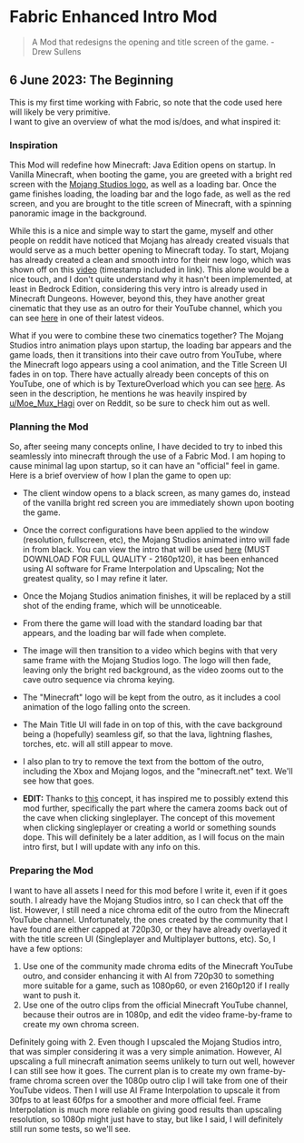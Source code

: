 # Fabric Enhanced Intro Mod

> A Mod that redesigns the opening and title screen of the game. - Drew Sullens

## 6 June 2023: The Beginning

This is my first time working with Fabric, so note that the code used here will likely be very primitive.  
I want to give an overview of what the mod is/does, and what inspired it:

### Inspiration

This Mod will redefine how Minecraft: Java Edition opens on startup. In Vanilla Minecraft, when booting the game, you are greeted with a bright red screen with the [Mojang Studios logo](https://www.videogameschronicle.com/files/2020/05/Mojang-new-logo.jpg), as well as a loading bar. Once the game finishes loading, the loading bar and the logo fade, as well as the red screen, and you are brought to the title screen of Minecraft, with a spinning panoramic image in the background. 

While this is a nice and simple way to start the game, myself and other people on reddit have noticed that Mojang has already created visuals that would serve as a much better opening to Minecraft today. To start, Mojang has already created a clean and smooth intro for their new logo, which was shown off on this [video](https://youtu.be/YosWmbHAr2g?t=67) (timestamp included in link). This alone would be a nice touch, and I don't quite understand why it hasn't been implemented, at least in Bedrock Edition, considering this very intro is already used in Minecraft Dungeons. However, beyond this, they have another great cinematic that they use as an outro for their YouTube channel, which you can see [here](https://youtu.be/sxWa7LTRvbo?t=378) in one of their latest videos.

What if you were to combine these two cinematics together? The Mojang Studios intro animation plays upon startup, the loading bar appears and the game loads, then it transitions into their cave outro from YouTube, where the Minecraft logo appears using a cool animation, and the Title Screen UI fades in on top. There have actually already been concepts of this on YouTube, one of which is by TextureOverload which you can see [here](https://youtu.be/Yczs1H9BZm8). As seen in the description, he mentions he was heavily inspired by [u/Moe_Mux_Hagi](https://www.reddit.com/user/Moe-Mux-Hagi/) over on Reddit, so be sure to check him out as well.

### Planning the Mod

So, after seeing many concepts online, I have decided to try to inbed this seamlessly into minecraft through the use of a Fabric Mod. I am hoping to cause minimal lag upon startup, so it can have an "official" feel in game. Here is a brief overview of how I plan the game to open up:

* The client window opens to a black screen, as many games do, instead of the vanilla bright red screen you are immediately shown upon booting the game.
* Once the correct configurations have been applied to the window (resolution, fullscreen, etc), the Mojang Studios animated intro will fade in from black. You can view the intro that will be used [here](https://drive.google.com/file/d/102v7nG26WKWu1LfBTDrtDcdSn_Hrot7Z/view?usp=drive_link) (MUST DOWNLOAD FOR FULL QUALITY - 2160p120), it has been enhanced using AI software for Frame Interpolation and Upscaling; Not the greatest quality, so I may refine it later.
* Once the Mojang Studios animation finishes, it will be replaced by a still shot of the ending frame, which will be unnoticeable.
* From there the game will load with the standard loading bar that appears, and the loading bar will fade when complete.
* The image will then transition to a video which begins with that very same frame with the Mojang Studios logo. The logo will then fade, leaving only the bright red background, as the video zooms out to the cave outro sequence via chroma keying.
* The "Minecraft" logo will be kept from the outro, as it includes a cool animation of the logo falling onto the screen.
* The Main Title UI will fade in on top of this, with the cave background being a (hopefully) seamless gif, so that the lava, lightning flashes, torches, etc. will all still appear to move.
* I also plan to try to remove the text from the bottom of the outro, including the Xbox and Mojang logos, and the "minecraft.net" text. We'll see how that goes.

* **EDIT:** Thanks to [this](https://youtu.be/SYlJOfDjRQM?t=16) concept, it has inspired me to possibly extend this mod further, specifically the part where the camera zooms back out of the cave when clicking singleplayer. The concept of this movement when clicking singleplayer or creating a world or something sounds dope. This will definitely be a later addition, as I will focus on the main intro first, but I will update with any info on this.

### Preparing the Mod

I want to have all assets I need for this mod before I write it, even if it goes south. I already have the Mojang Studios intro, so I can check that off the list. However, I still need a nice chroma edit of the outro from the Minecraft YouTube channel. Unfortunately, the ones created by the community that I have found are either capped at 720p30, or they have already overlayed it with the title screen UI (Singleplayer and Multiplayer buttons, etc). So, I have a few options:

1. Use one of the community made chroma edits of the Minecraft YouTube outro, and consider enhancing it with AI from 720p30 to something more suitable for a game, such as 1080p60, or even 2160p120 if I really want to push it.
2. Use one of the outro clips from the official Minecraft YouTube channel, because their outros are in 1080p, and edit the video frame-by-frame to create my own chroma screen.

Definitely going with 2. Even though I upscaled the Mojang Studios intro, that was simpler considering it was a very simple animation. However, AI upscaling a full minecraft animation seems unlikely to turn out well, however I can still see how it goes. The current plan is to create my own frame-by-frame chroma screen over the 1080p outro clip I will take from one of their YouTube videos. Then I will use AI Frame Interpolation to upscale it from 30fps to at least 60fps for a smoother and more official feel. Frame Interpolation is much more reliable on giving good results than upscaling resolution, so 1080p might just have to stay, but like I said, I will definitely still run some tests, so we'll see.
